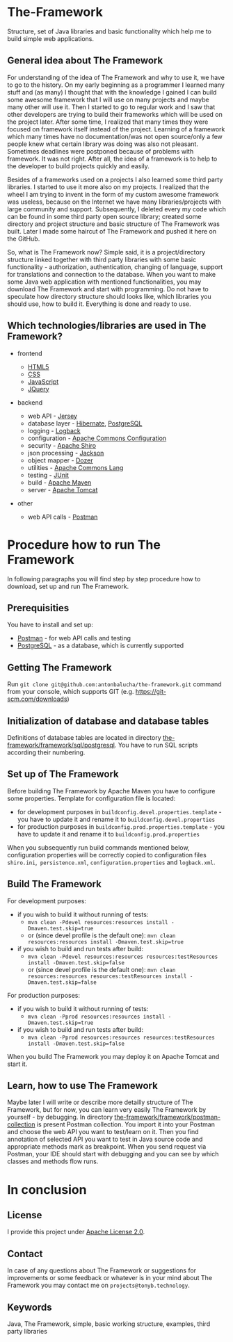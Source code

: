 # The-Framework

Structure, set of Java libraries and basic functionality which help me to build simple web applications.

## General idea about The Framework

For understanding of the idea of The Framework and why to use it, we have to go to the history. 
On my early beginning as a programmer I learned many stuff and (as many) I thought that with the knowledge I gained I can build some awesome framework that I will use on many projects and maybe many other will use it. Then I started to go to regular work and I saw that other developers are trying to build their frameworks which will be used on the project later. After some time, I realized that many times they were focused on framework itself instead of the project. Learning of a framework which many times have no documentation/was not open source/only a few people knew what certain library was doing was also not pleasant. Sometimes deadlines were postponed because of problems with framework. It was not right. After all, the idea of a framework is to help to the developer to build projects quickly and easily. 

Besides of a frameworks used on a projects I also learned some third party libraries. I started to use it more also on my projects. I realized that the wheel I am trying to invent in the form of my custom awesome framework was useless, because on the Internet we have many libraries/projects with large community and support. Subsequently, I deleted every my code which can be found in some third party open source library; created some directory and project structure and basic structure of The Framework was built. Later I made some haircut of The Framework and pushed it here on the GitHub. 

So, what is The Framework now? Simple said, it is a project/directory structure linked together with third party libraries with some basic functionality - authorization, authentication, changing of language, support for translations and connection to the database. When you want to make some Java web application with mentioned functionalities, you may download The Framework and start with programming. Do not have to speculate how directory structure should looks like, which libraries you should use, how to build it. Everything is done and ready to use.

## Which technologies/libraries are used in The Framework?

* frontend
    * [HTML5](https://www.w3schools.com/html/)
    * [CSS](https://www.w3schools.com/css/)
    * [JavaScript](https://www.w3schools.com/js/)
    * [JQuery](https://jquery.com/)

* backend
    * web API - [Jersey](https://jersey.java.net/)
    * database layer - [Hibernate](http://hibernate.org/), [PostgreSQL](https://www.postgresql.org/)
    * logging - [Logback](https://logback.qos.ch/)
    * configuration - [Apache Commons Configuration](https://commons.apache.org/proper/commons-configuration/)
    * security - [Apache Shiro](https://shiro.apache.org/)
    * json processing - [Jackson](https://github.com/FasterXML/jackson)
    * object mapper - [Dozer](http://dozer.sourceforge.net/)
    * utilities - [Apache Commons Lang](https://commons.apache.org/proper/commons-lang/)
    * testing - [JUnit](http://junit.org)
    * build - [Apache Maven](https://maven.apache.org/)
    * server - [Apache Tomcat](https://tomcat.apache.org/)

* other
    * web API calls - [Postman](https://www.getpostman.com/)

# Procedure how to run The Framework	

In following paragraphs you will find step by step procedure how to download, set up and run The Framework. 

## Prerequisities

You have to install and set up:
* [Postman](https://www.getpostman.com/) - for web API calls and testing
* [PostgreSQL](https://www.postgresql.org/) - as a database, which is currently supported
	
## Getting The Framework

Run ```git clone git@github.com:antonbalucha/the-framework.git``` command from your console, which supports GIT (e.g. https://git-scm.com/downloads)

## Initialization of database and database tables

Definitions of database tables are located in directory [the-framework/framework/sql/postgresql](https://github.com/antonbalucha/the-framework/tree/master/framework/sql/postgresql). You have to run SQL scripts according their numbering. 

## Set up of The Framework

Before building The Framework by Apache Maven you have to configure some properties. Template for configuration file is located:
* for development purposes in ```buildconfig.devel.properties.template``` - you have to update it and rename it to ```buildconfig.devel.properties```
* for production purposes in ```buildconfig.prod.properties.template``` - you have to update it and rename it to ```buildconfig.prod.properties```

When you subsequently run build commands mentioned below, configuration properties will be correctly copied to configuration files  ```shiro.ini```,``` persistence.xml```, ```configuration.properties``` and ```logback.xml```.

## Build The Framework

For development purposes:
* if you wish to build it without running of tests:
   * ```mvn clean -Pdevel resources:resources install -Dmaven.test.skip=true``` 
   * or (since devel profile is the default one):  ```mvn clean resources:resources install -Dmaven.test.skip=true```
* if you wish to build and run tests after build:
   * ```mvn clean -Pdevel resources:resources resources:testResources install -Dmaven.test.skip=false```
   * or (since devel profile is the default one): ```mvn clean resources:resources resources:testResources install -Dmaven.test.skip=false```

For production purposes:
* if you wish to build it without running of tests:
   * ```mvn clean -Pprod resources:resources install -Dmaven.test.skip=true```
* if you wish to build and run tests after build:
   * ```mvn clean -Pprod resources:resources resources:testResources install -Dmaven.test.skip=false```

When you build The Framework you may deploy it on Apache Tomcat and start it.   
   
## Learn, how to use The Framework

Maybe later I will write or describe more detailly structure of The Framework, but for now, you can learn very easily The Framework by yourself - by debugging. In directory [the-framework/framework/postman-collection](https://github.com/antonbalucha/the-framework/tree/master/framework/postman-collection) is present Postman collection. You import it into your Postman and choose the web API you want to test/learn on it. Then you find annotation of selected API you want to test in Java source code and appropriate methods mark as breakpoint. When you send request via Postman, your IDE should start with debugging and you can see by which classes and methods flow runs. 

# In conclusion
   
## License

I provide this project under [Apache License 2.0](https://github.com/antonbalucha/the-framework/blob/master/LICENSE).
   
## Contact

In case of any questions about The Framework or suggestions for improvements or some feedback or whatever is in your mind about The Framework you may contact me on ```projects@tonyb.technology```.

## Keywords

Java, The Framework, simple, basic working structure, examples, third party libraries
